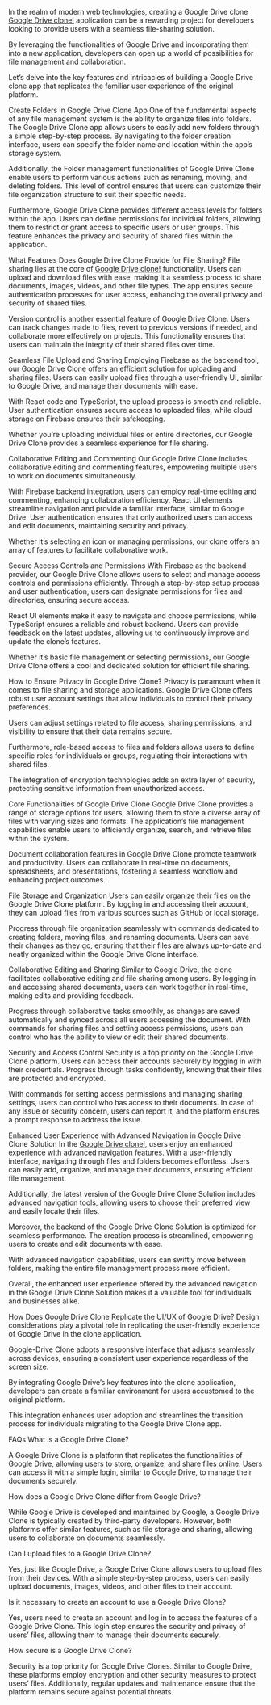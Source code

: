 In the realm of modern web technologies, creating a Google Drive clone <a href="Google Drive clone">Google Drive clone!</a> application can be a rewarding project for developers looking to provide users with a seamless file-sharing solution.

By leveraging the functionalities of Google Drive and incorporating them into a new application, developers can open up a world of possibilities for file management and collaboration.

Let’s delve into the key features and intricacies of building a Google Drive clone app that replicates the familiar user experience of the original platform.

Create Folders in Google Drive Clone App
One of the fundamental aspects of any file management system is the ability to organize files into folders. The Google Drive Clone app allows users to easily add new folders through a simple step-by-step process. By navigating to the folder creation interface, users can specify the folder name and location within the app’s storage system.

Additionally, the Folder management functionalities of Google Drive Clone enable users to perform various actions such as renaming, moving, and deleting folders. This level of control ensures that users can customize their file organization structure to suit their specific needs.

Furthermore, Google Drive Clone provides different access levels for folders within the app. Users can define permissions for individual folders, allowing them to restrict or grant access to specific users or user groups. This feature enhances the privacy and security of shared files within the application.


What Features Does Google Drive Clone Provide for File Sharing?
File sharing lies at the core of <a href="Google Drive clone">Google Drive clone!</a> functionality. Users can upload and download files with ease, making it a seamless process to share documents, images, videos, and other file types. The app ensures secure authentication processes for user access, enhancing the overall privacy and security of shared files.

Version control is another essential feature of Google Drive Clone. Users can track changes made to files, revert to previous versions if needed, and collaborate more effectively on projects. This functionality ensures that users can maintain the integrity of their shared files over time.

Seamless File Upload and Sharing
Employing Firebase as the backend tool, our Google Drive Clone offers an efficient solution for uploading and sharing files. Users can easily upload files through a user-friendly UI, similar to Google Drive, and manage their documents with ease.

With React code and TypeScript, the upload process is smooth and reliable. User authentication ensures secure access to uploaded files, while cloud storage on Firebase ensures their safekeeping.

Whether you’re uploading individual files or entire directories, our Google Drive Clone provides a seamless experience for file sharing.

Collaborative Editing and Commenting
Our Google Drive Clone includes collaborative editing and commenting features, empowering multiple users to work on documents simultaneously.

With Firebase backend integration, users can employ real-time editing and commenting, enhancing collaboration efficiency. React UI elements streamline navigation and provide a familiar interface, similar to Google Drive. User authentication ensures that only authorized users can access and edit documents, maintaining security and privacy.

Whether it’s selecting an icon or managing permissions, our clone offers an array of features to facilitate collaborative work.

Secure Access Controls and Permissions
With Firebase as the backend provider, our Google Drive Clone allows users to select and manage access controls and permissions efficiently. Through a step-by-step setup process and user authentication, users can designate permissions for files and directories, ensuring secure access.

React UI elements make it easy to navigate and choose permissions, while TypeScript ensures a reliable and robust backend. Users can provide feedback on the latest updates, allowing us to continuously improve and update the clone’s features.

Whether it’s basic file management or selecting permissions, our Google Drive Clone offers a cool and dedicated solution for efficient file sharing.

How to Ensure Privacy in Google Drive Clone?
Privacy is paramount when it comes to file sharing and storage applications. Google Drive Clone offers robust user account settings that allow individuals to control their privacy preferences.

Users can adjust settings related to file access, sharing permissions, and visibility to ensure that their data remains secure.

Furthermore, role-based access to files and folders allows users to define specific roles for individuals or groups, regulating their interactions with shared files.

The integration of encryption technologies adds an extra layer of security, protecting sensitive information from unauthorized access.

Core Functionalities of Google Drive Clone
Google Drive Clone provides a range of storage options for users, allowing them to store a diverse array of files with varying sizes and formats. The application’s file management capabilities enable users to efficiently organize, search, and retrieve files within the system.

Document collaboration features in Google Drive Clone promote teamwork and productivity. Users can collaborate in real-time on documents, spreadsheets, and presentations, fostering a seamless workflow and enhancing project outcomes.

File Storage and Organization
Users can easily organize their files on the Google Drive Clone platform. By logging in and accessing their account, they can upload files from various sources such as GitHub or local storage.

Progress through file organization seamlessly with commands dedicated to creating folders, moving files, and renaming documents. Users can save their changes as they go, ensuring that their files are always up-to-date and neatly organized within the Google Drive Clone interface.

Collaborative Editing and Sharing
Similar to Google Drive, the clone facilitates collaborative editing and file sharing among users. By logging in and accessing shared documents, users can work together in real-time, making edits and providing feedback.

Progress through collaborative tasks smoothly, as changes are saved automatically and synced across all users accessing the document. With commands for sharing files and setting access permissions, users can control who has the ability to view or edit their shared documents.

Security and Access Control
Security is a top priority on the Google Drive Clone platform. Users can access their accounts securely by logging in with their credentials. Progress through tasks confidently, knowing that their files are protected and encrypted.

With commands for setting access permissions and managing sharing settings, users can control who has access to their documents. In case of any issue or security concern, users can report it, and the platform ensures a prompt response to address the issue.

Enhanced User Experience with Advanced Navigation in Google Drive Clone Solution
In the <a href="Google Drive clone">Google Drive clone!</a>, users enjoy an enhanced experience with advanced navigation features. With a user-friendly interface, navigating through files and folders becomes effortless. Users can easily add, organize, and manage their documents, ensuring efficient file management.

Additionally, the latest version of the Google Drive Clone Solution includes advanced navigation tools, allowing users to choose their preferred view and easily locate their files.

Moreover, the backend of the Google Drive Clone Solution is optimized for seamless performance. The creation process is streamlined, empowering users to create and edit documents with ease.

With advanced navigation capabilities, users can swiftly move between folders, making the entire file management process more efficient.

Overall, the enhanced user experience offered by the advanced navigation in the Google Drive Clone Solution makes it a valuable tool for individuals and businesses alike.

How Does Google Drive Clone Replicate the UI/UX of Google Drive?
Design considerations play a pivotal role in replicating the user-friendly experience of Google Drive in the clone application.

Google-Drive Clone adopts a responsive interface that adjusts seamlessly across devices, ensuring a consistent user experience regardless of the screen size.

By integrating Google Drive’s key features into the clone application, developers can create a familiar environment for users accustomed to the original platform.

This integration enhances user adoption and streamlines the transition process for individuals migrating to the Google Drive Clone app.

FAQs
What is a Google Drive Clone?

A Google Drive Clone is a platform that replicates the functionalities of Google Drive, allowing users to store, organize, and share files online. Users can access it with a simple login, similar to Google Drive, to manage their documents securely.

How does a Google Drive Clone differ from Google Drive?

While Google Drive is developed and maintained by Google, a Google Drive Clone is typically created by third-party developers. However, both platforms offer similar features, such as file storage and sharing, allowing users to collaborate on documents seamlessly.

Can I upload files to a Google Drive Clone?

Yes, just like Google Drive, a Google Drive Clone allows users to upload files from their devices. With a simple step-by-step process, users can easily upload documents, images, videos, and other files to their account.

Is it necessary to create an account to use a Google Drive Clone?

Yes, users need to create an account and log in to access the features of a Google Drive Clone. This login step ensures the security and privacy of users’ files, allowing them to manage their documents securely.

How secure is a Google Drive Clone?

Security is a top priority for Google Drive Clones. Similar to Google Drive, these platforms employ encryption and other security measures to protect users’ files. Additionally, regular updates and maintenance ensure that the platform remains secure against potential threats.
